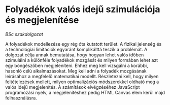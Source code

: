 # Folyadékok valós idejű szimulációja és megjelenítése

*BSc szakdolgozat*

A folyadékok modellezése egy rég óta kutatott terület. A fizikai jelenség és a technológiai limitációk egyaránt komplikálttá teszik a problémát. A dolgozat célja annak bemutatása, hogy hogyan lehet valós időben szimulálni a különféle folyadékok mozgását és milyen formában lehet azt egy böngészőben megjeleníteni. Ehhez meg kell vizsgálni a korábbi, hasonló célú alkalmazásokat. Meg kell adni a folyadék mozgásának leírásához a megfelelő matematikai modellt. Részletezni kell, hogy milyen feltételezések mellett, milyen optimalizációs módszerekkel oldható meg a valós idejű megjelenítés. A számítások elvégzéséhez JavaScript programozási nyelv, a megjelenítéshez pedig HTML Canvas elem kerül majd felhasználásra.

